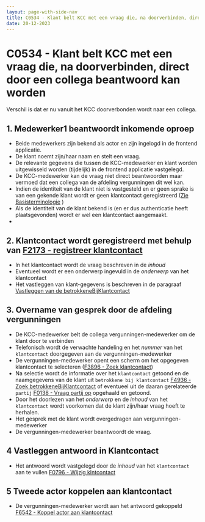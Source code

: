 ```yaml
---
layout: page-with-side-nav
title: C0534 - Klant belt KCC met een vraag die, na doorverbinden, direct door een collega beantwoord kan worden
date: 20-12-2023
---
```


# C0534 - Klant belt KCC met een vraag die, na doorverbinden, direct door een collega beantwoord kan worden

Verschil is dat er nu vanuit het KCC doorverbonden wordt naar een collega.

## 1. Medewerker1 beantwoordt inkomende oproep

- Beide medewerkers zijn bekend als actor en zijn ingelogd in de frontend applicatie.
- De klant noemt zijn/haar naam en stelt een vraag.
- De relevante gegevens die tussen de KCC-medewerker en klant worden uitgewisseld worden (tijdelijk) in de frontend applicatie vastgelegd.
- De KCC-medewerker kan de vraag niet direct beantwoorden maar vermoed dat een collega van de afdeling vergunningen dit wel kan.
- Indien de identiteit van de klant niet is vastgesteld en er geen sprake is van een gekende klant wordt er geen klantcontact geregistreerd ([Zie Basisterminologie](../../basisterminologie.md#anoniem-telefoongesprek-leidt-niet-tot-vervolgacties) )
- Als de identiteit van de klant bekend is (en er dus authenticatie heeft plaatsgevonden) wordt er wel een klantcontact aangemaakt.
- 
## 2. Klantcontact wordt geregistreerd met behulp van [F2173 - registreer klantcontact](./2173)

- In het klantcontact wordt de vraag beschreven in de *inhoud*
- Eventueel wordt er een onderwerp ingevuld in de *onderwerp* van het klantcontact
- Het vastleggen van klant-gegevens is beschreven in de paragraaf [Vastleggen van de betrokkeneBijKlantcontact](./2173.md#vastleggen-betrokkenebijklantcontact)

## 3. Overname van gesprek door de afdeling vergunningen

- De KCC-medewerker belt de collega vergunningen-medewerker om de klant door te verbinden
- Telefonisch wordt de verwachte handeling en het *nummer* van het `klantcontact` doorgegeven aan de vergunningen-medewerker
- De vergunningen-medewerker opent een scherm om het opgegeven klantcontact te selecteren ([F3896 - Zoek klantcontact](./3896.md)) 
- Na selectie wordt de informatie over het `klantcontact` getoond en de naamgegevens van de klant uit `betrokkene bij klantcontact` [F4936 - Zoek betrokkeneBijKlantcontact](./4936) of eventueel uit de daaran gerelateerde `partij` [F0138 - Vraag partij op](./0138) opgehaald en getoond.
- Door het doorlezen van het *onderwerp* en de *inhoud* van het `klantcontact` wordt voorkomen dat de klant zijn/haar vraag hoeft te herhalen.
- Het gesprek met de klant wordt overgedragen aan vergunningen-medewerker
- De vergunningen-medewerker beantwoordt de vraag.

## 4 Vastleggen antwoord in Klantcontact 

- Het antwoord wordt vastgelegd door de *inhoud* van het `klantcontact` aan te vullen [F0796 - Wijzig klntcontact](./0796) 

## 5 Tweede actor koppelen aan klantcontact

- De vergunningen-medewerker wordt aan het antwoord gekoppeld [F6542 - Koppel actor aan klantcontact](./6542)

